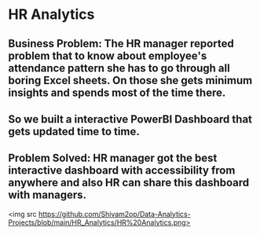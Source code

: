 # HR Analytics


## Business Problem: The HR manager reported problem that to know about employee's attendance pattern she has to go through all boring Excel sheets. On those she gets minimum insights and spends most of the time there.
## So we built a interactive PowerBI Dashboard that gets updated time to time.

## Problem Solved: HR manager got the best interactive dashboard with accessibility from anywhere and also HR can share this dashboard with managers.


<img src https://github.com/Shivam2op/Data-Analytics-Projects/blob/main/HR_Analytics/HR%20Analytics.png>